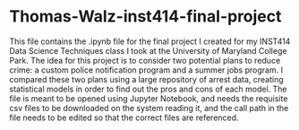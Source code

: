 # Thomas-Walz-inst414-final-project
This file contains the .ipynb file for the final project I created for my INST414 Data Science Techniques class I took at the University of Maryland College Park. The idea for this project is to consider two potential plans to reduce crime: a custom police notification program and a summer jobs program. I compared these two plans using a large repository of arrest data, creating statistical models in order to find out the pros and cons of each model. The file is meant to be opened using Jupyter Notebook, and needs the requisite csv files to be downloaded on the system reading it, and the call path in the file needs to be edited so that the correct files are referenced.
